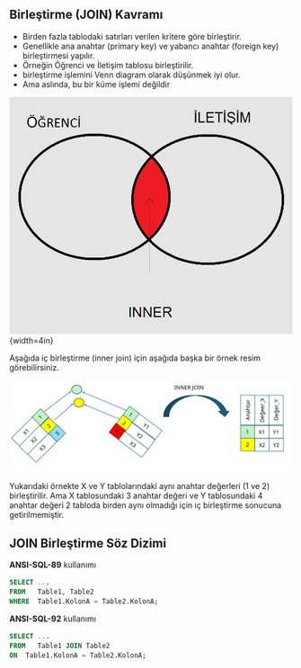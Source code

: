 ## Birleştirme (JOIN) Kavramı

- Birden fazla tablodaki satırları verilen kritere göre birleştirir.
- Genellikle ana anahtar (primary key) ve yabancı anahtar (foreign key) birleştirmesi yapılır.
- Örneğin Öğrenci ve İletişim tablosu birleştirilir.
- birleştirme işlemini Venn diagram olarak düşünmek iyi olur.
- Ama aslında, bu bir küme işlemi değildir

![join-inner-example1-tr](images/join-inner-example1-tr.png){width=4in}

Aşağıda iç birleştirme (inner join) için aşağıda başka bir örnek resim görebilirsiniz.

![iç birleştirme (inner join)](images/join-inner.png)

Yukarıdaki örnekte X ve Y tablolarındaki aynı anahtar değerleri (1 ve 2) birleştirilir.
Ama X tablosundaki 3 anahtar değeri ve Y tablosundaki 4 anahtar değeri 2 tabloda birden aynı olmadığı için iç birleştirme sonucuna getirilmemiştir.


## JOIN Birleştirme Söz Dizimi

**ANSI-SQL-89** kullanımı

```sql
SELECT ...
FROM   Table1, Table2
WHERE  Table1.KolonA = Table2.KolonA;
```

**ANSI-SQL-92** kullanımı

```sql
SELECT ...
FROM   Table1 JOIN Table2
ON  Table1.KolonA = Table2.KolonA;
```

